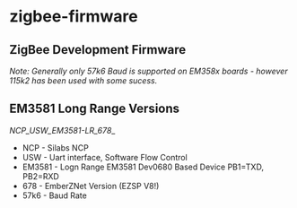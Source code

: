 # zigbee-firmware
## ZigBee Development Firmware

_Note: Generally only 57k6 Baud is supported on EM358x boards - however 115k2 has been used with some sucess._

## EM3581 Long Range Versions
__NCP_USW_EM3581_-LR_678__
* NCP - Silabs NCP
* USW - Uart interface, Software Flow Control 
* EM3581 - Logn Range EM3581 Dev0680 Based Device PB1=TXD, PB2=RXD
* 678 - EmberZNet Version (EZSP V8!)
* 57k6 - Baud Rate
 
